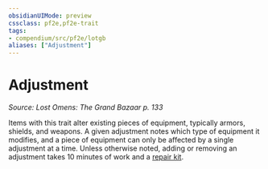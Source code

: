 ```yaml
---
obsidianUIMode: preview
cssclass: pf2e,pf2e-trait
tags:
- compendium/src/pf2e/lotgb
aliases: ["Adjustment"]
---
```

# Adjustment  
*Source: Lost Omens: The Grand Bazaar p. 133*  

Items with this trait alter existing pieces of equipment, typically armors, shields, and weapons. A given adjustment notes which type of equipment it modifies, and a piece of equipment can only be affected by a single adjustment at a time. Unless otherwise noted, adding or removing an adjustment takes 10 minutes of work and a [repair kit](compendium/equipment/items/repair-kit.md).